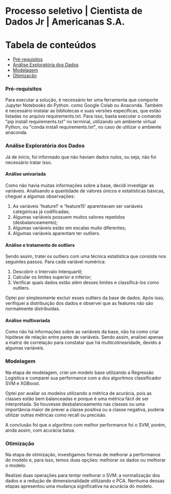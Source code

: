<h1> Processo seletivo | Cientista de Dados Jr | Americanas S.A. </h1>

Tabela de conteúdos
=================
<!--ts-->
   * [Pré-requisitos](#pre-requisitos)
   * [Análise Exploratória dos Dados](#analise-exploratoria)
   * [Modelagem](#modelagem)
   * [Otimização](#otimizacao)
<!--te-->

### Pré-requisitos
Para executar a solução, é necessário ter uma ferramenta que comporte Jupyter Notebooks do Python. como Google Colab ou Anaconda. Também é necessário instalar as bibliotecas e suas versões específicas, que estão listadas no arquivo requirements.txt. Para isso, basta executar o comando "pip install requirements.txt" no terminal, utilizando um ambiente virtual Python, ou "conda install requirements.txt", no caso de utilizar o ambiente anaconda.

### Análise Exploratória dos Dados
Já de início, foi informado que não haviam dados nulos, ou seja, não foi necessário tratar isso.

#### Análise univariada
Como não havia muitas informações sobre a base, decidi investigar as variáveis. Analisando a quantidade de valores únicos e estatísticas básicas, cheguei a algumas observações:

1. As variáveis 'feature1' e 'feature15' aparentavam ser variáveis categóricas já codificadas;
2. Algumas variáveis possuem muitos valores repetidos (desbalanceamento);
3. Algumas variáveis estão em escalas muito diferentes;
4. Algumas variáveis aparentam ter outliers.

#### Análise e tratamento de outliers
Sendo assim, tratei os outliers com uma técnica estatística que consiste nos seguintes passos. Para cada variável numérica:
1. Descobrir o Intervalo Interquartil;
2. Calcular os limites superior e inferior;
3. Verificar quais dados estão além desses limites e classificá-los como outliers.

Optei por simplesmente excluir esses outliers da base de dados. Após isso, verifiquei a distribuição dos dados e observei que as features não são normalmente distribuídas.

#### Análise multivariada
Como não há informações sobre as variáveis da base, não há como criar hipótese de relação entre pares de variáveis. Sendo assim, analisei apenas a matriz de correlação para constatar que há multicolinearidade, devido a algumas variáveis.

### Modelagem
Na etapa de modelagem, criei um modelo base utilizando a Regressão Logística e comparei sua performance com a dos algoritmos classificador SVM e XGBoost.

Optei por avaliar os modelos utilizando a métrica de acurácia, pois as classes estão bem balanceadas e porque é uma métrica fácil de ser interpretada. Se houvesse desbalanceamento nas classes ou uma importância maior de prever a classe positiva ou a classe negativa, poderia utilizar outras métricas como recall ou precisão.

A conclusão foi que o algoritmo com melhor performance foi o SVM, porém, ainda assim, com acurácia baixa.

### Otimização
Na etapa de otimização, investigamos formas de melhorar a performance do modelo e, para isso, temos duas opções: melhorar os dados ou melhorar o modelo.

Realizei duas operações para tentar melhorar o SVM: a normalização dos dados e a redução de dimensionalidade utilizando o PCA. Nenhuma dessas etapas apresentou uma mudança significativa na acurácia do modelo.
